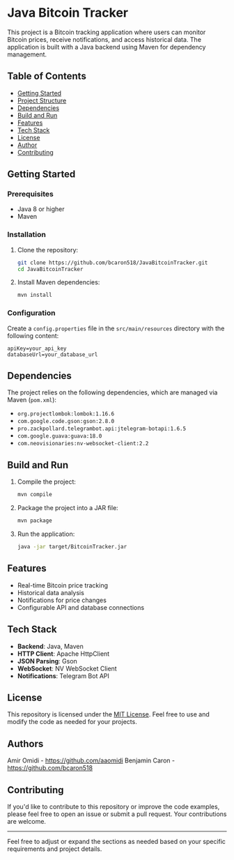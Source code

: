 # Java Bitcoin Tracker

This project is a Bitcoin tracking application where users can monitor Bitcoin prices, receive notifications, and access historical data. The application is built with a Java backend using Maven for dependency management.

## Table of Contents
- [Getting Started](#getting-started)
- [Project Structure](#project-structure)
- [Dependencies](#dependencies)
- [Build and Run](#build-and-run)
- [Features](#features)
- [Tech Stack](#tech-stack)
- [License](#license)
- [Author](#author)
- [Contributing](#contributing)

## Getting Started

### Prerequisites
- Java 8 or higher
- Maven

### Installation

1. Clone the repository:
    ```sh
    git clone https://github.com/bcaron518/JavaBitcoinTracker.git
    cd JavaBitcoinTracker
    ```

2. Install Maven dependencies:
    ```sh
    mvn install
    ```

### Configuration

Create a `config.properties` file in the `src/main/resources` directory with the following content:
```
apiKey=your_api_key
databaseUrl=your_database_url
```

## Dependencies

The project relies on the following dependencies, which are managed via Maven (`pom.xml`):
- `org.projectlombok:lombok:1.16.6`
- `com.google.code.gson:gson:2.8.0`
- `pro.zackpollard.telegrambot.api:jtelegram-botapi:1.6.5`
- `com.google.guava:guava:18.0`
- `com.neovisionaries:nv-websocket-client:2.2`

## Build and Run

1. Compile the project:
    ```sh
    mvn compile
    ```

2. Package the project into a JAR file:
    ```sh
    mvn package
    ```

3. Run the application:
    ```sh
    java -jar target/BitcoinTracker.jar
    ```

## Features
- Real-time Bitcoin price tracking
- Historical data analysis
- Notifications for price changes
- Configurable API and database connections

## Tech Stack
- **Backend**: Java, Maven
- **HTTP Client**: Apache HttpClient
- **JSON Parsing**: Gson
- **WebSocket**: NV WebSocket Client
- **Notifications**: Telegram Bot API

## License
This repository is licensed under the [MIT License](LICENSE). Feel free to use and modify the code as needed for your projects.

## Authors
Amir Omidi - https://github.com/aaomidi
Benjamin Caron - https://github.com/bcaron518

## Contributing
If you'd like to contribute to this repository or improve the code examples, please feel free to open an issue or submit a pull request. Your contributions are welcome.

---

Feel free to adjust or expand the sections as needed based on your specific requirements and project details.
